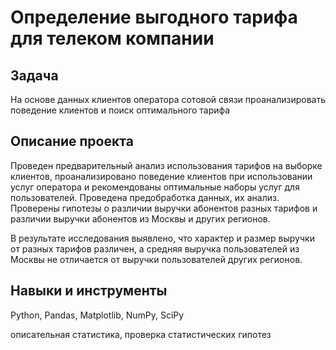 # Определение выгодного тарифа для телеком компании
## Задача

На основе данных клиентов оператора сотовой связи проанализировать поведение клиентов и поиск оптимального тарифа

## Описание проекта

Проведен предварительный анализ использования тарифов на выборке клиентов, проанализировано поведение клиентов при использовании услуг оператора и рекомендованы оптимальные наборы услуг для пользователей. Проведена предобработка данных, их анализ. Проверены гипотезы о различии выручки абонентов разных тарифов и различии выручки абонентов из Москвы и других регионов.

В результате исследования выявлено, что характер и размер выручки от разных тарифов различен, а средняя выручка пользователей из Москвы не отличается от выручки пользователей других регионов.

## Навыки и инструменты

Python, Pandas, Matplotlib, NumPy, SciPy

описательная статистика, проверка статистических гипотез
